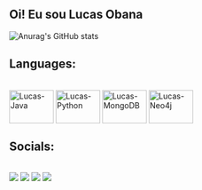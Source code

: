 ## Oi! Eu sou Lucas Obana

![Anurag's GitHub stats](https://github-readme-stats.vercel.app/api?username=lucassobana&show_icons=true&theme=transparent)
     
     
     
## **Languages:**
<div style="display: inline_block"><br>
  <img align="center" alt="Lucas-Java" height="60" width="80" src="https://cdn.jsdelivr.net/gh/devicons/devicon/icons/java/java-original.svg">
  <img align="center" alt="Lucas-Python" height="60" width="80" src="https://cdn.jsdelivr.net/gh/devicons/devicon/icons/python/python-original.svg">
  <img align="center" alt="Lucas-MongoDB" height="60" width="80" src="https://cdn.jsdelivr.net/gh/devicons/devicon/icons/mongodb/mongodb-original.svg">
  <img align="center" alt="Lucas-Neo4j" height="60" width="80" src="https://cdn.jsdelivr.net/gh/devicons/devicon/icons/neo4j/neo4j-original.svg">
</div>

## **Socials:**
<div style="display: inline_block"><br>
  <a href="https://www.linkedin.com/in/lucas-obana-97555b145/" target="_blank"><img src="https://img.shields.io/badge/-LinkedIn-%230077B5?style=for-the-badge&logo=linkedin&logoColor=white" target="_blank"></a>
  <a href="https://www.instagram.com/sawada_lucas/" target="_blank"><img src="https://img.shields.io/badge/-Instagram-%23E4405F?style=for-the-badge&logo=instagram&logoColor=white" target="_blank"></a>
  <a href="mailto:lucas.sawada@ges.inatel.br" target="_blank"><img src="https://img.shields.io/badge/Microsoft_Outlook-0078D4?style=for-the-badge&logo=microsoft-outlook&logoColor=white" target="_blank"></a>
  <a href = "mailto:lucasobana@gmail.com"><img src="https://img.shields.io/badge/-Gmail-%23333?style=for-the-badge&logo=gmail&logoColor=white" target="_blank"></a>
</div>
